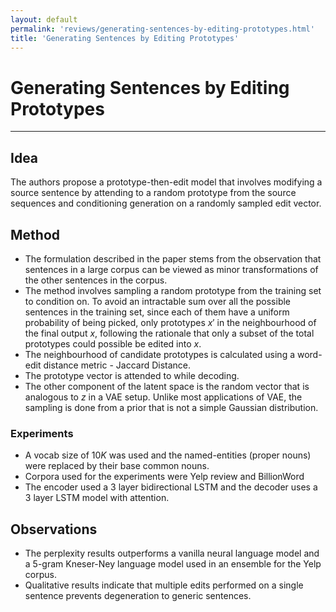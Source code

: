 ```yaml
---
layout: default
permalink: 'reviews/generating-sentences-by-editing-prototypes.html'
title: 'Generating Sentences by Editing Prototypes'
---
```


# Generating Sentences by Editing Prototypes
---

## Idea

The authors propose a prototype-then-edit model that involves modifying a source sentence by attending to a random prototype from the source sequences and conditioning generation on a randomly sampled edit vector.

## Method

* The formulation described in the paper stems from the observation that sentences in a large corpus can be viewed as minor transformations of the other sentences in the corpus.
* The method involves sampling a random prototype from the training set to condition on. To avoid an intractable sum over all the possible sentences in the training set, since each of them have a uniform probability of being picked, only prototypes $x'$ in the neighbourhood of the final output $x$, following the rationale that only a subset of the total prototypes could possible be edited into $x$.
* The neighbourhood of candidate prototypes is calculated using a word-edit distance metric - Jaccard Distance.
* The prototype vector is attended to while decoding.
* The other component of the latent space is the random vector that is analogous to $z$ in a VAE setup. Unlike most applications of VAE, the sampling is done from a prior that is not a simple Gaussian distribution.

### Experiments
* A vocab size of $10K$ was used and the named-entities (proper nouns) were replaced by their base common nouns.
* Corpora used for the experiments were Yelp review and BillionWord
* The encoder used a 3 layer bidirectional LSTM and the decoder uses a 3 layer LSTM model with attention.

## Observations
* The perplexity results outperforms a vanilla neural language model and a 5-gram Kneser-Ney language model used in an ensemble for the Yelp corpus.
* Qualitative results indicate that multiple edits performed on a single sentence prevents degeneration to generic sentences.

